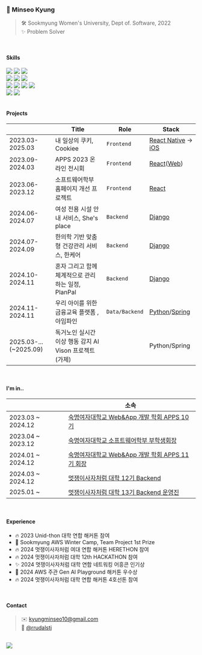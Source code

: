 ### 👀 Minseo Kyung
> 🛠️ Sookmyung Women's University, Dept of. Software, 2022 <br/>
> ✨ Problem Solver

<br/>



#### Skills
<div>
  <img src="https://img.shields.io/badge/-HTML-E34F26?style=flat&logo=HTML5&logoColor=white"/>
  <img src="https://img.shields.io/badge/-CSS-1572B6?style=flat&logo=CSS3&logoColor=white"/>
  <img src="https://img.shields.io/badge/-JavaScript-F7DF1E?style=flat&logo=JavaScript&logoColor=white"/>
</div>
<div>
  <img src="https://shields.io/badge/React-black?logo=React&style=flat" />
  <img src="https://shields.io/badge/ReactNative-black?logo=React&style=flat" />
 <img src="https://img.shields.io/badge/SwiftUI-F05138?style=flat&logo=Swift&logoColor=white"/>
</div>
<div>
  <img src="https://img.shields.io/badge/-Python-3776AB?style=flat&logo=Python&logoColor=white"/>
  <img src="https://img.shields.io/badge/-django-092E20?style=flat&logo=Django" />
  <img src="https://img.shields.io/badge/-JAVA-1E8CBE?style=flat&logoColor=white" />
  <img src="https://img.shields.io/badge/-Spring-6DB33F?style=flat&logo=Spring&logoColor=white" />
<div>
  <img src="https://img.shields.io/badge/-Figma-F24E1E?style=flat&logo=Figma&logoColor=white" />
  <img src="https://img.shields.io/badge/-notion-000000?style=flat&logo=notion" />
</div>


<br/>

#### Projects
|           | Title                            | Role     |Stack|
|----------------|----------------------------------|----------|--------|
| 2023.03-2025.03 | 내 일상의 쿠키, Cookiee          | `Frontend` |[React Native](https://github.com/SMWU-Cookiee/Cookiee-Client-ReactNative) → [iOS](https://github.com/SMWU-Cookiee/Cookiee-Client-iOS)|
| 2023.09-2024.03| APPS 2023 온라인 전시회          | `Frontend` |[React](https://github.com/APPS-sookmyung/2023-APPS-Exhibition-Webpage)([Web](https://2023-apps-exhibition-webpage.vercel.app/))|
| 2023.06-2023.12| 소프트웨어학부 홈페이지 개선 프로젝트 | `Frontend` |[React](https://github.com/APPS-sookmyung/2023-SMSW-Web-Project-client)|
| 2024.06-2024.07| 여성 전용 시설 안내 서비스, She's place | `Backend` |[Django](https://github.com/2024-HERETHON/2024-Herethon-13)|
| 2024.07-2024.09| 한의학 기반 맞춤형 건강관리 서비스, 한케어 | `Backend` |[Django](https://github.com/Likelion-at-SMWU-12th/Hanappun-Server)|
| 2024.10-2024.11| 혼자 그리고 함께 체계적으로 관리하는 일정, PlanPal | `Backend` |[Django](https://github.com/2024-4LINETHON-PlanPal/2024-4LINETHON-PlanPal-Server)|
| 2024.11-2024.11| 우리 아이를 위한 금융교육 플랫폼 , 아임파인 | `Data/Backend` |[Python](https://github.com/LikeLion-mini-project-IMFINE)/[Spring](https://github.com/LikeLion-mini-project-IMFINE/IMFINE-server) |
| 2025.03-...(~2025.09)| 독거노인 실시간 이상 행동 감지 AI Vison 프로젝트(가제) | | Python/Spring |


<br/>

#### I'm in..
|           | 소속                                     |
|-----------|------------------------------------------|
| 2023.03 ~ 2024.12 | [숙명여자대학교 Web&App 개발 학회 APPS 10기](https://github.com/APPS-sookmyung)                                |
| 2023.04 ~ 2023.12 | [숙명여자대학교 소프트웨어학부 부학생회장](https://eng.sookmyung.ac.kr/eng/5626/subview.do) |
| 2024.01 ~ 2024.12 | [숙명여자대학교 Web&App 개발 학회 APPS 11기 회장](https://github.com/APPS-sookmyung) |
| 2024.03 ~ 2024.12 | [멋쟁이사자처럼 대학 12기 Backend](https://github.com/Likelion-at-SMWU-12th) |
| 2025.01 ~ | [멋쟁이사자처럼 대학 13기 Backend 운영진 ](https://github.com/Likelion-at-SMWU-13th) |


<br/>

#### Experience
- 🔥 2023 Unid-thon 대학 연합 해커톤 참여
- 🏅 Sookmyung AWS Winter Camp, Team Project 1st Prize
- 🔥 2024 멋쟁이사자처럼 여대 연합 해커톤 HERETHON 참여
- 🔥 2024 멋쟁이사자처럼 대학 12th HACKATHON 참여
- ✨ 2024 멋쟁이사자처럼 대학 연합 네트워킹 어흥콘 인기상
- 🏅 2024 AWS 주관 Gen AI Playground 해커톤 우수상
- 🔥 2024 멋쟁이사자처럼 대학 연합 해커톤 4호선톤 참여

<br/>

#### Contact
> ✉️ kyungminseo10@gmail.com <br/>
> 🔮 [@rrudalstj](https://www.instagram.com/rrudalstj/)

<br/>

 
<a href="https://github.com/anuraghazra/github-readme-stats">
  <img src="https://github-readme-stats.vercel.app/api?username=mxinseo&show_icons=true&count_private=true&theme=graywhite" />
</a>
